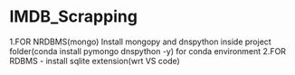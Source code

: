 # IMDB_Scrapping

1.FOR NRDBMS(mongo) Install mongopy and dnspython inside project folder(conda install pymongo dnspython -y) for conda environment
2.FOR RDBMS - install sqlite extension(wrt VS code)
